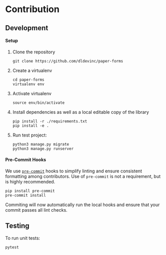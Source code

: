 # Contribution

## Development

#### Setup

1. Clone the repository
    ```shell
    git clone https://github.com/dldevinc/paper-forms
    ```
1. Create a virtualenv
    ```shell
    cd paper-forms
    virtualenv env
    ```
1. Activate virtualenv
    ```shell
    source env/bin/activate
    ```
1. Install dependencies as well as a local editable copy of the library
    ```shell
    pip install -r ./requirements.txt
    pip install -e .
    ```
1. Run test project:
    ```shell
    python3 manage.py migrate
    python3 manage.py runserver
    ```

#### Pre-Commit Hooks

We use [`pre-commit`](https://pre-commit.com/) hooks to simplify linting
and ensure consistent formatting among contributors. Use of `pre-commit`
is not a requirement, but is highly recommended.

```shell
pip install pre-commit
pre-commit install
```

Commiting will now automatically run the local hooks and ensure that
your commit passes all lint checks.

## Testing

To run unit tests:

```shell
pytest
```
